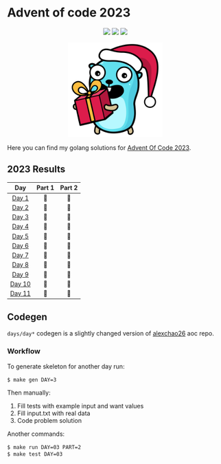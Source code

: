 # Advent of code 2023

<div align="center">

![](https://img.shields.io/badge/day%20📅-18-blue) ![](https://img.shields.io/badge/stars%20⭐-22-yellow) ![](https://img.shields.io/badge/days%20completed-11-red)

<img src="./static/logo.svg" width="220" />

</div>

Here you can find my golang solutions for [Advent Of Code 2023](https://adventofcode.com).

<!--- advent_readme_stars table --->
## 2023 Results

| Day | Part 1 | Part 2 |
| :---: | :---: | :---: |
| [Day 1](https://adventofcode.com/2023/day/1) | 🌟 | 🌟 |
| [Day 2](https://adventofcode.com/2023/day/2) | 🌟 | 🌟 |
| [Day 3](https://adventofcode.com/2023/day/3) | 🌟 | 🌟 |
| [Day 4](https://adventofcode.com/2023/day/4) | 🌟 | 🌟 |
| [Day 5](https://adventofcode.com/2023/day/5) | 🌟 | 🌟 |
| [Day 6](https://adventofcode.com/2023/day/6) | 🌟 | 🌟 |
| [Day 7](https://adventofcode.com/2023/day/7) | 🌟 | 🌟 |
| [Day 8](https://adventofcode.com/2023/day/8) | 🌟 | 🌟 |
| [Day 9](https://adventofcode.com/2023/day/9) | 🌟 | 🌟 |
| [Day 10](https://adventofcode.com/2023/day/10) | 🌟 | 🌟 |
| [Day 11](https://adventofcode.com/2023/day/11) | 🌟 | 🌟 |
<!--- advent_readme_stars table --->

## Codegen

`days/day*` codegen is a slightly changed version of [alexchao26](https://github.com/alexchao26/advent-of-code-go) aoc repo.

### Workflow

To generate skeleton for another day run:

```console
$ make gen DAY=3
```

Then manually:
1. Fill tests with example input and want values
2. Fill input.txt with real data
3. Code problem solution

Another commands:

```console
$ make run DAY=03 PART=2
$ make test DAY=03
```
